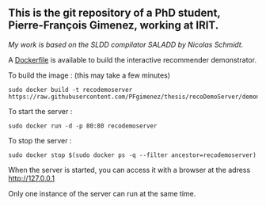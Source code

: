 ## This is the git repository of a PhD student, Pierre-François Gimenez, working at IRIT.

_My work is based on the SLDD compilator SALADD by Nicolas Schmidt._


A [Dockerfile](https://github.com/PFgimenez/thesis/blob/recoDemoServer/demonstrateur/Dockerfile) is available to build the interactive recommender demonstrator.

To build the image : (this may take a few minutes)

    sudo docker build -t recodemoserver https://raw.githubusercontent.com/PFgimenez/thesis/recoDemoServer/demonstrateur/Dockerfile

To start the server :

    sudo docker run -d -p 80:80 recodemoserver

To stop the server :

    sudo docker stop $(sudo docker ps -q --filter ancestor=recodemoserver)


When the server is started, you can access it with a browser at the adress http://127.0.0.1

Only one instance of the server can run at the same time.
